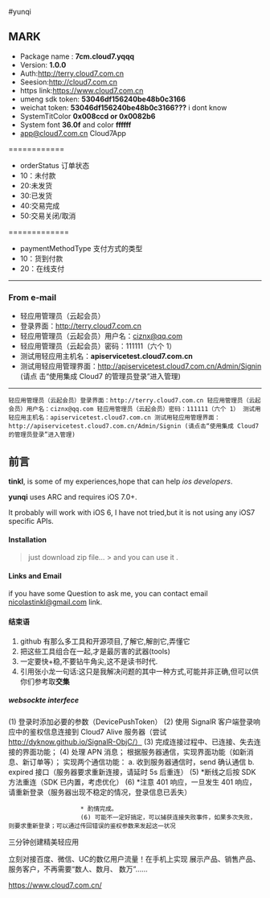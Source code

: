 
#yunqi


## MARK

- Package name : **7cm.cloud7.yqqq**
- Version: **1.0.0**
- Auth:<http://terry.cloud7.com.cn>
- Seesion:<http://cloud7.com.cn>
- https link:<https://www.cloud7.com.cn>
- umeng sdk token: **53046df156240be48b0c3166**
- weichat token: **53046df156240be48b0c3166???** i dont know
- SystemTitColor **0x008ccd or 0x0082b6** 
- System font   **36.0f** and color **ffffff**
- app@cloud7.com.cn Cloud7App

============
*   orderStatus	订单状态*  10：未付款*  20:未发货*  30:已发货*  40:交易完成*  50:交易关闭/取消
=============* paymentMethodType	支付方式的类型* 10：货到付款* 20：在线支付
 


------------------------------------

### From e-mail 
- 轻应用管理员（云起会员）
- 登录界面：http://terry.cloud7.com.cn
- 轻应用管理员（云起会员）用户名：ciznx@qq.com
- 轻应用管理员（云起会员）密码：111111（六个 1）
- 测试用轻应用主机名：**apiservicetest.cloud7.com.cn**
- 测试用轻应用管理界面：<http://apiservicetest.cloud7.com.cn/Admin/Signin> (请点 击“使用集成 Cloud7 的管理员登录”进入管理)


------------------------------------

`轻应用管理员（云起会员）登录界面：http://terry.cloud7.com.cn
轻应用管理员（云起会员）用户名：ciznx@qq.com
轻应用管理员（云起会员）密码：111111（六个 1）
测试用轻应用主机名：apiservicetest.cloud7.com.cn
测试用轻应用管理界面：http://apiservicetest.cloud7.com.cn/Admin/Signin (请点击“使用集成 Cloud7 的管理员登录”进入管理)` 

## 前言

**tinkl**, is some of my experiences,hope that can help *ios  developers*.

**yunqi** uses ARC and requires iOS 7.0+.

It probably will work with iOS 6, I have not tried,but  it is not using any iOS7 specific APIs.
 
####  Installation

> just download zip file… &gt; and you can use it .

#### Links and Email

if you have some Question to ask me, you can contact email <nicolastinkl@gmail.com> link.
 

[id]: http://mouapp.com "Markdown editor on Mac OS X"



####  结束语
1. github 有那么多工具和开源项目,了解它,解剖它,弄懂它
2. 把这些工具组合在一起,才是最厉害的武器(tools)
3. 一定要快+稳,不要钻牛角尖,这不是读书时代.
4. 引用张小龙一句话:这只是我解决问题的其中一种方式,可能并非正确,但可以供你们参考取<b>交集</b>

##### websockte interfece

(1) 登录时添加必要的参数（DevicePushToken）
(2) 使用 SignalR 客户端登录响应中的鉴权信息连接到 Cloud7 Alive 服务器（尝试 http://dyknow.github.io/SignalR-ObjC/）
(3) 完成连接过程中、已连接、失去连接的界面功能；
(4) 处理 APN 消息；
	根据服务器通信，实现界面功能（如新消息、新订单等）；
		实现两个通信功能：
				a. 收到服务器通信时，send 确认通信
						b. expired 接口（服务器要求重新连接，请延时 5s 后重连）
						(5) *断线之后按 SDK 方法重连（SDK 已内置，考虑优化）
						(6) *注意 401 响应，一旦发生 401 响应，请重新登录（服务器出现不稳定的情况，登录信息已丢失）

						* 酌情完成。
						(6) 可能不一定好搞定，可以捕获连接失败事件，如果多次失败，则要求重新登录；可以通过传回错误的鉴权参数来发起这一状况




三分钟创建精美轻应用

立刻对接百度、微信、UC的数亿用户流量！在手机上实现 展示产品、销售产品、服务客户，不再需要“数人、数月、 数万”……

<a>https://www.cloud7.com.cn/<a/> 
